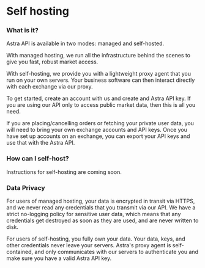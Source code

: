 # Self hosting

### What is it?

Astra API is available in two modes: managed and self-hosted.

With managed hosting, we run all the infrastructure behind the scenes to give you fast, robust market access.

With self-hosting, we provide you with a lightweight proxy agent that you run on your own servers. Your business software can then interact directly with each exchange via our proxy.

To get started, create an account with us and create and Astra API key. If you are using our API only to access public market data, then this is all you need.

If you are placing/cancelling orders or fetching your private user data, you will need to bring your own exchange accounts and API keys. Once you have set up accounts on an exchange, you can export your API keys and use that with the Astra API.

### How can I self-host?

Instructions for self-hosting are coming soon.

### Data Privacy

For users of managed hosting, your data is encrypted in transit via HTTPS, and we never read any credentials that you transmit via our API. We have a strict no-logging policy for sensitive user data, which means that any credentials get destroyed as soon as they are used, and are never written to disk.

For users of self-hosting, you fully own your data. Your data, keys, and other credentials never leave your servers. Astra's proxy agent is self-contained, and only communicates with our servers to authenticate you and make sure you have a valid Astra API key.